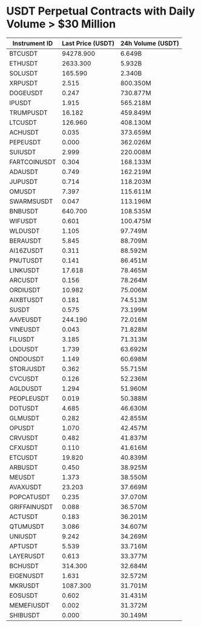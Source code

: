 # USDT Perpetual Contracts with Daily Volume > $30 Million

| Instrument ID | Last Price (USDT) | 24h Volume (USDT) |
|---------------|-------------------|-------------------|
| BTCUSDT | 94278.900 | 6.649B |
| ETHUSDT | 2633.300 | 5.932B |
| SOLUSDT | 165.590 | 2.340B |
| XRPUSDT | 2.515 | 800.350M |
| DOGEUSDT | 0.247 | 730.877M |
| IPUSDT | 1.915 | 565.218M |
| TRUMPUSDT | 16.182 | 459.849M |
| LTCUSDT | 126.960 | 408.130M |
| ACHUSDT | 0.035 | 373.659M |
| PEPEUSDT | 0.000 | 362.026M |
| SUIUSDT | 2.999 | 220.008M |
| FARTCOINUSDT | 0.304 | 168.133M |
| ADAUSDT | 0.749 | 162.219M |
| JUPUSDT | 0.714 | 118.203M |
| OMUSDT | 7.397 | 115.611M |
| SWARMSUSDT | 0.047 | 113.196M |
| BNBUSDT | 640.700 | 108.535M |
| WIFUSDT | 0.601 | 100.475M |
| WLDUSDT | 1.105 | 97.749M |
| BERAUSDT | 5.845 | 88.709M |
| AI16ZUSDT | 0.311 | 88.592M |
| PNUTUSDT | 0.141 | 86.451M |
| LINKUSDT | 17.618 | 78.465M |
| ARCUSDT | 0.156 | 78.264M |
| ORDIUSDT | 10.982 | 75.006M |
| AIXBTUSDT | 0.181 | 74.513M |
| SUSDT | 0.575 | 73.199M |
| AAVEUSDT | 244.190 | 72.016M |
| VINEUSDT | 0.043 | 71.828M |
| FILUSDT | 3.185 | 71.313M |
| LDOUSDT | 1.739 | 63.692M |
| ONDOUSDT | 1.149 | 60.698M |
| STORJUSDT | 0.362 | 55.715M |
| CVCUSDT | 0.126 | 52.236M |
| AGLDUSDT | 1.294 | 51.960M |
| PEOPLEUSDT | 0.019 | 50.388M |
| DOTUSDT | 4.685 | 46.630M |
| GLMUSDT | 0.282 | 42.855M |
| OPUSDT | 1.070 | 42.457M |
| CRVUSDT | 0.482 | 41.837M |
| CFXUSDT | 0.110 | 41.616M |
| ETCUSDT | 19.820 | 40.839M |
| ARBUSDT | 0.450 | 38.925M |
| MEUSDT | 1.373 | 38.550M |
| AVAXUSDT | 23.203 | 37.669M |
| POPCATUSDT | 0.235 | 37.070M |
| GRIFFAINUSDT | 0.088 | 36.570M |
| ACTUSDT | 0.183 | 36.201M |
| QTUMUSDT | 3.086 | 34.607M |
| UNIUSDT | 9.242 | 34.269M |
| APTUSDT | 5.539 | 33.716M |
| LAYERUSDT | 0.613 | 33.377M |
| BCHUSDT | 314.300 | 32.684M |
| EIGENUSDT | 1.631 | 32.572M |
| MKRUSDT | 1087.300 | 31.701M |
| EOSUSDT | 0.602 | 31.431M |
| MEMEFIUSDT | 0.002 | 31.372M |
| SHIBUSDT | 0.000 | 30.149M |
